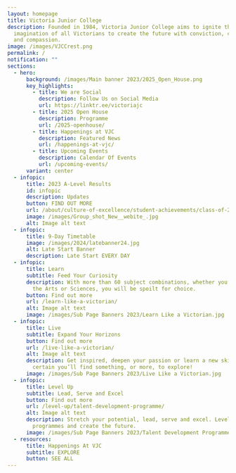 ```yaml
---
layout: homepage
title: Victoria Junior College
description: Founded in 1984, Victoria Junior College aims to ignite the
  imagination of all Victorians to create the future with conviction, courage
  and compassion.
image: /images/VJCCrest.png
permalink: /
notification: ""
sections:
  - hero:
      background: /images/Main banner 2023/2025_Open_House.png
      key_highlights:
        - title: We are Social
          description: Follow Us on Social Media
          url: https://linktr.ee/victoriajc
        - title: 2025 Open House
          description: Programme
          url: /2025-openhouse/
        - title: Happenings at VJC
          description: Featured News
          url: /happenings-at-vjc/
        - title: Upcoming Events
          description: Calendar Of Events
          url: /upcoming-events/
      variant: center
  - infopic:
      title: 2023 A-Level Results
      id: infopic
      description: Updates
      button: FIND OUT MORE
      url: /about/culture-of-excellence/student-achievements/class-of-2023/
      image: /images/Group_shot_New__webite_.jpg
      alt: Image alt text
  - infopic:
      title: 9-Day Timetable
      image: /images/2024/latebanner24.jpg
      alt: Late Start Banner
      description: Late Start EVERY DAY
  - infopic:
      title: Learn
      subtitle: Feed Your Curiosity
      description: With more than 60 subject combinations, whether you are inclined to
        the Arts or Sciences, you will be spoilt for choice.
      button: Find out more
      url: /learn-like-a-victorian/
      alt: Image alt text
      image: /images/Sub Page Banners 2023/Learn Like a Victorian.jpg
  - infopic:
      title: Live
      subtitle: Expand Your Horizons
      button: Find out more
      url: /live-like-a-victorian/
      alt: Image alt text
      description: Get inspired, deepen your passion or learn a new skill. We’re
        certain you’ll find something, or more, to explore!
      image: /images/Sub Page Banners 2023/Live Like a Victorian.jpg
  - infopic:
      title: Level Up
      subtitle: Lead, Serve and Excel
      button: Find out more
      url: /level-up/talent-development-programme/
      alt: Image alt text
      description: Stretch your potential, lead, serve and excel. Level up with our
        programmes and create the future.
      image: /images/Sub Page Banners 2023/Talent Development Programme.jpg
  - resources:
      title: Happenings At VJC
      subtitle: EXPLORE
      button: SEE ALL
---
```

